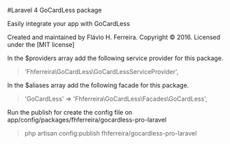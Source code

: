 #Laravel 4 GoCardLess package

Easily integrate your app with GoCardLess

Created and maintained by Flávio H. Ferreira. Copyright &copy; 2016. Licensed under the [MIT license]

In the $providers array add the following service provider for this package.

> 'Fhferreira\GoCardLess\GoCardLessServiceProvider',

In the $aliases array add the following facade for this package.

> 'GoCardLess' => 'Fhferreira\GoCardLess\Facades\GoCardLess',

Run the publish for create the config file on app/config/packages/fhferreira/gocardless-pro-laravel

> php artisan config:publish fhferreira/gocardless-pro-laravel
